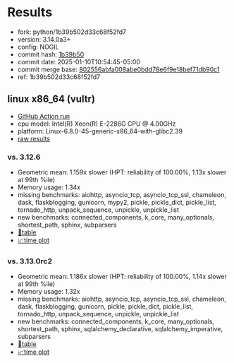 # Results

- fork: python/1b39b502d33c68f52fd7
- version: 3.14.0a3+
- config: NOGIL
- commit hash: [1b39b50](https://github.com/python/cpython/commit/1b39b50)
- commit date: 2025-01-10T10:54:45-05:00
- commit merge base: [802556abfa008abe0bdd78e6f9e18bef71db90c1](https://github.com/python/cpython/commit/802556abfa008abe0bdd78e6f9e18bef71db90c1)
- ref: 1b39b502d33c68f52fd7

## linux x86_64 (vultr)

- [GitHub Action run](https://github.com/facebookexperimental/free-threading-benchmarking/actions/runs/12717881644)
- cpu model: Intel(R) Xeon(R) E-2286G CPU @ 4.00GHz
- platform: Linux-6.8.0-45-generic-x86_64-with-glibc2.39
- [raw results](bm-20250110-vultr-x86_64-python-1b39b502d33c68f52fd7-3.14.0a3%2B-1b39b50.json)

### vs. 3.12.6

- Geometric mean: 1.159x slower (HPT: reliability of 100.00%, 1.13x slower at 99th %ile)
- Memory usage: 1.34x
- missing benchmarks: aiohttp, asyncio_tcp, asyncio_tcp_ssl, chameleon, dask, flaskblogging, gunicorn, mypy2, pickle, pickle_dict, pickle_list, tornado_http, unpack_sequence, unpickle, unpickle_list
- new benchmarks: connected_components, k_core, many_optionals, shortest_path, sphinx, subparsers
- [📄table](bm-20250110-vultr-x86_64-python-1b39b502d33c68f52fd7-3.14.0a3%2B-1b39b50-vs-3.12.6.md)
- [📈time plot](bm-20250110-vultr-x86_64-python-1b39b502d33c68f52fd7-3.14.0a3%2B-1b39b50-vs-3.12.6.svg)

### vs. 3.13.0rc2

- Geometric mean: 1.186x slower (HPT: reliability of 100.00%, 1.14x slower at 99th %ile)
- Memory usage: 1.32x
- missing benchmarks: aiohttp, asyncio_tcp, asyncio_tcp_ssl, chameleon, dask, flaskblogging, gunicorn, pickle, pickle_dict, pickle_list, tornado_http, unpack_sequence, unpickle, unpickle_list
- new benchmarks: connected_components, k_core, many_optionals, shortest_path, sphinx, sqlalchemy_declarative, sqlalchemy_imperative, subparsers
- [📄table](bm-20250110-vultr-x86_64-python-1b39b502d33c68f52fd7-3.14.0a3%2B-1b39b50-vs-3.13.0rc2.md)
- [📈time plot](bm-20250110-vultr-x86_64-python-1b39b502d33c68f52fd7-3.14.0a3%2B-1b39b50-vs-3.13.0rc2.svg)

